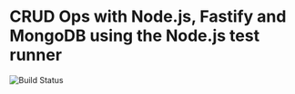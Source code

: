 # CRUD Ops with Node.js, Fastify and MongoDB using the Node.js test runner

![Build Status](https://github.com/ErickWendel/nodejs-fastify-mongodb-crud/workflows/Run%20tests/badge.svg)



